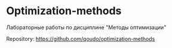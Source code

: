 # Optimization-methods
Лабораторные работы по дисциплине "Методы оптимизации"

Repository: https://github.com/qoudo/optimization-methods
